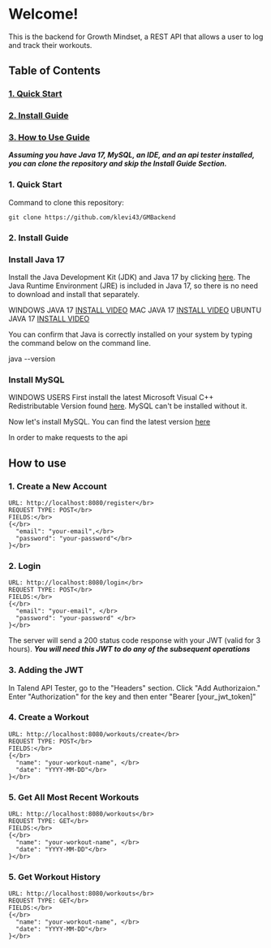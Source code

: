 # Welcome!
This is the backend for Growth Mindset, a REST API that allows a user to log and track their workouts.

## Table of Contents
### [1. Quick Start](#Quick-Start)
### [2. Install Guide](#Install-Guide)
### [3. How to Use Guide](#How-to-Use-Guide)

***Assuming you have Java 17, MySQL, an IDE, and an api tester installed, you can clone the repository and skip the Install Guide Section.***

### <a name="Quick-Start">1. Quick Start<a>

Command to clone this repository:

``` 
git clone https://github.com/klevi43/GMBackend
```


### <a name="Install-Guide">2. Install Guide<a>

### Install Java 17 

Install the Java Development Kit (JDK) and Java 17 by clicking [here](https://www.oracle.com/java/technologies/javase/jdk17-0-13-later-archive-downloads.html). The Java Runtime Environment (JRE) is included in Java 17, so there is no need to download and install that separately. 


WINDOWS JAVA 17 [INSTALL VIDEO](https://www.youtube.com/watch?v=cL4GcZ6GJV8)
MAC JAVA 17 [INSTALL VIDEO](https://www.youtube.com/watch?v=SdKIBGnkhDY)
UBUNTU JAVA 17 [INSTALL VIDEO](https://www.youtube.com/watch?v=vVrIDJ--GOA)

You can confirm that Java is correctly installed on your system by typing the command below on the command line.

java --version

### Install MySQL

WINDOWS USERS First install the latest Microsoft Visual C++ Redistributable Version found [here](https://learn.microsoft.com/en-us/cpp/windows/latest-supported-vc-redist?view=msvc-170#latest-microsoft-visual-c-redistributable-version). MySQL can't be installed without it.



Now let's install MySQL. You can find the latest version [here](https://dev.mysql.com/downloads/mysql/)

In order to make requests to the api


## How to use

### 1. Create a New Account
```
URL: http://localhost:8080/register</br>
REQUEST TYPE: POST</br>
FIELDS:</br>
{</br>
  "email": "your-email",</br>
  "password": "your-password"</br>
}</br>
```


### 2. Login 
```
URL: http://localhost:8080/login</br>
REQUEST TYPE: POST</br>
FIELDS:</br>
{</br>
  "email": "your-email", </br>
  "password": "your-password" </br>
}</br>
```

The server will send a 200 status code response with your JWT (valid for 3 hours).
***You will need this JWT to do any of the subsequent operations***

### 3. Adding the JWT
In Talend API Tester, go to the "Headers" section. Click "Add Authorizaion."
Enter "Authorization" for the key and then enter "Bearer [your_jwt_token]"

### 4. Create a Workout
```
URL: http://localhost:8080/workouts/create</br>
REQUEST TYPE: POST</br>
FIELDS:</br>
{</br>
  "name": "your-workout-name", </br>
  "date": "YYYY-MM-DD"</br>
}</br>
```

### 5. Get All Most Recent Workouts
```
URL: http://localhost:8080/workouts</br>
REQUEST TYPE: GET</br>
FIELDS:</br>
{</br>
  "name": "your-workout-name", </br>
  "date": "YYYY-MM-DD"</br>
}</br>
```

### 5. Get Workout History
```
URL: http://localhost:8080/workouts</br>
REQUEST TYPE: GET</br>
FIELDS:</br>
{</br>
  "name": "your-workout-name", </br>
  "date": "YYYY-MM-DD"</br>
}</br>
```
